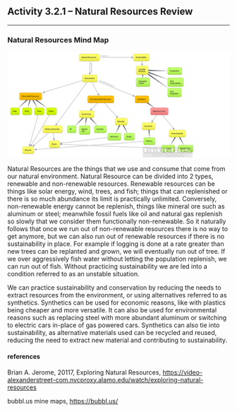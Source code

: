 ## Activity 3.2.1 – Natural Resources Review

---

### Natural Resources Mind Map
[![Natural Resources mind map](https://github.com/justinjarvinen/justinjarvinen.github.io/raw/main/_images/natural-resources-mind-map.png?raw=true)](https://github.com/justinjarvinen/justinjarvinen.github.io/raw/main/_images/natural-resources-mind-map.png?raw=true)

Natural Resources are the things that we use and consume that come from our natural environment.
Natural Resource can be divided into 2 types, renewable and non-renewable resources.
Renewable resources can be things like solar energy, wind, trees, and fish; things that can replenished or there is so much abundance
its limit is practically unlimited.
Conversely, non-renewable energy cannot be replenish, things like mineral ore such as aluminum or steel; meanwhile fossil fuels
like oil and natural gas replenish so slowly that we consider them functionally non-renewable. 
So it naturally follows that once we run out of non-renewable resources there is no way to get anymore, but we can also run
out of renewable resources if there is no sustainability in place. 
For example if logging is done at a rate greater than new trees can be replanted and grown, we will eventually run out of tree.
If we over aggressively fish water without letting the population replenish, we can run out of fish. 
Without practicing sustainability we are led into a condition referred to as an unstable situation. 

We can practice sustainability and conservation by reducing the needs to extract resources from the environment, or using 
alternatives referred to as synthetics. 
Synthetics can be used for economic reasons, like with plastics being cheaper and more versatile.
It can also be used for environmental reasons such as replacing steel with more abundant aluminum or switching to electric cars
in-place of gas powered cars.
Synthetics can also tie into sustainability, as alternative materials used can be recycled and reused, reducing the need to 
extract new material and contributing to sustainability.

#### references
Brian A. Jerome, 20117, Exploring Natural Resources, https://video-alexanderstreet-com.nvcproxy.alamo.edu/watch/exploring-natural-resources

bubbl.us mine maps, https://bubbl.us/

